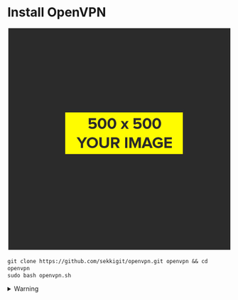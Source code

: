 # Install OpenVPN

<p align="center">
  <img width="500" height="500" src="https://github.com/sekkigit/porfolio.sekiteh/blob/gh-pages/img/works/6.jpg?raw=true">
</p>

```
git clone https://github.com/sekkigit/openvpn.git openvpn && cd openvpn
sudo bash openvpn.sh
```

<details><summary>Warning</summary>
<p>

#### ⚠️ Please beware that products can change over time.

I do my best to keep up with the latest changes and releases, but please understand that this won’t always be the case.

</p>
</details>
